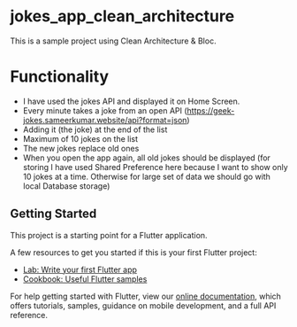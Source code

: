 # jokes_app_clean_architecture

This is a sample project using Clean Architecture & Bloc. 

# Functionality

- I have used the jokes API and displayed it on Home Screen.
- Every minute takes a joke from an open API (https://geek-jokes.sameerkumar.website/api?format=json)
- Adding it (the joke) at the end of the list
- Maximum of 10 jokes on the list
- The new jokes replace old ones
- When you open the app again, all old jokes should be displayed (for storing I have used Shared Preference here because I want to show only 10 jokes at a time. Otherwise for large set of data we should go with local Database storage)

## Getting Started

This project is a starting point for a Flutter application.

A few resources to get you started if this is your first Flutter project:

- [Lab: Write your first Flutter app](https://flutter.dev/docs/get-started/codelab)
- [Cookbook: Useful Flutter samples](https://flutter.dev/docs/cookbook)

For help getting started with Flutter, view our
[online documentation](https://flutter.dev/docs), which offers tutorials,
samples, guidance on mobile development, and a full API reference.
